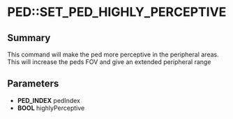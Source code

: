 # PED::SET_PED_HIGHLY_PERCEPTIVE

## Summary
This command will make the ped more perceptive in the peripheral areas. This will increase the peds FOV and give
an extended peripheral range

## Parameters
* **PED_INDEX** pedIndex
* **BOOL** highlyPerceptive